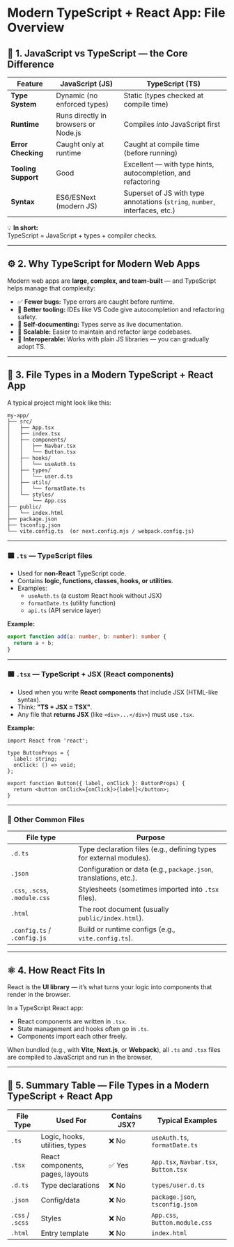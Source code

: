 # Modern TypeScript + React App: File Overview

## 🧠 1. JavaScript vs TypeScript — the Core Difference

| Feature | JavaScript (JS) | TypeScript (TS) |
|----------|----------------|----------------|
| **Type System** | Dynamic (no enforced types) | Static (types checked at compile time) |
| **Runtime** | Runs directly in browsers or Node.js | Compiles *into* JavaScript first |
| **Error Checking** | Caught only at runtime | Caught at compile time (before running) |
| **Tooling Support** | Good | Excellent — with type hints, autocompletion, and refactoring |
| **Syntax** | ES6/ESNext (modern JS) | Superset of JS with type annotations (`string`, `number`, interfaces, etc.) |

💡 **In short:**  
TypeScript = JavaScript + types + compiler checks.

---

## ⚙️ 2. Why TypeScript for Modern Web Apps

Modern web apps are **large, complex, and team-built** — and TypeScript helps manage that complexity:

- ✅ **Fewer bugs:** Type errors are caught before runtime.  
- 🧩 **Better tooling:** IDEs like VS Code give autocompletion and refactoring safety.  
- 🧠 **Self-documenting:** Types serve as live documentation.  
- 🧱 **Scalable:** Easier to maintain and refactor large codebases.  
- 🧪 **Interoperable:** Works with plain JS libraries — you can gradually adopt TS.  

---

## 📂 3. File Types in a Modern TypeScript + React App

A typical project might look like this:

```
my-app/
├── src/
│   ├── App.tsx
│   ├── index.tsx
│   ├── components/
│   │   ├── Navbar.tsx
│   │   └── Button.tsx
│   ├── hooks/
│   │   └── useAuth.ts
│   ├── types/
│   │   └── user.d.ts
│   ├── utils/
│   │   └── formatDate.ts
│   └── styles/
│       └── App.css
├── public/
│   └── index.html
├── package.json
├── tsconfig.json
└── vite.config.ts  (or next.config.mjs / webpack.config.js)
```

---

### 🟦 `.ts` — TypeScript files

- Used for **non-React** TypeScript code.
- Contains **logic, functions, classes, hooks, or utilities**.
- Examples:
  - `useAuth.ts` (a custom React hook without JSX)
  - `formatDate.ts` (utility function)
  - `api.ts` (API service layer)

**Example:**
```ts
export function add(a: number, b: number): number {
  return a + b;
}
```

---

### 🟩 `.tsx` — TypeScript + JSX (React components)

- Used when you write **React components** that include JSX (HTML-like syntax).
- Think: **"TS + JSX = TSX"**.
- Any file that **returns JSX** (like `<div>...</div>`) must use `.tsx`.

**Example:**
```tsx
import React from 'react';

type ButtonProps = {
  label: string;
  onClick: () => void;
};

export function Button({ label, onClick }: ButtonProps) {
  return <button onClick={onClick}>{label}</button>;
}
```

---

### 🧩 Other Common Files

| File type | Purpose |
|------------|----------|
| `.d.ts` | Type declaration files (e.g., defining types for external modules). |
| `.json` | Configuration or data (e.g., `package.json`, translations, etc.). |
| `.css`, `.scss`, `.module.css` | Stylesheets (sometimes imported into `.tsx` files). |
| `.html` | The root document (usually `public/index.html`). |
| `.config.ts` / `.config.js` | Build or runtime configs (e.g., `vite.config.ts`). |

---

## ⚛️ 4. How React Fits In

React is the **UI library** — it’s what turns your logic into components that render in the browser.

In a TypeScript React app:
- React components are written in `.tsx`.
- State management and hooks often go in `.ts`.
- Components import each other freely.

When bundled (e.g., with **Vite**, **Next.js**, or **Webpack**), all `.ts` and `.tsx` files are compiled to JavaScript and run in the browser.

---

## 🧱 5. Summary Table — File Types in a Modern TypeScript + React App

| File Type | Used For | Contains JSX? | Typical Examples |
|------------|-----------|----------------|------------------|
| `.ts` | Logic, hooks, utilities, types | ❌ No | `useAuth.ts`, `formatDate.ts` |
| `.tsx` | React components, pages, layouts | ✅ Yes | `App.tsx`, `Navbar.tsx`, `Button.tsx` |
| `.d.ts` | Type declarations | ❌ No | `types/user.d.ts` |
| `.json` | Config/data | ❌ No | `package.json`, `tsconfig.json` |
| `.css` / `.scss` | Styles | ❌ No | `App.css`, `Button.module.css` |
| `.html` | Entry template | ❌ No | `index.html` |
